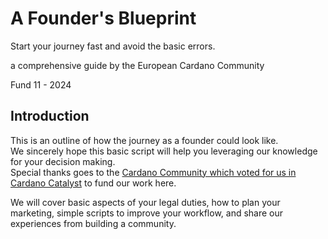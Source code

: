 # A Founder's Blueprint
Start your journey fast and avoid the basic errors.  

a comprehensive guide by the European Cardano Community  

Fund 11 - 2024  


## Introduction

This is an outline of how the journey as a founder could look like.  
We sincerely hope this basic script will help you leveraging our knowledge for your decision making.  
Special thanks goes to the [Cardano Community which voted for us in Cardano Catalyst](https://cardano.ideascale.com/c/idea/112747) to fund our work here.  

We will cover basic aspects of your legal duties, how to plan your marketing, simple scripts to improve your workflow, and share our experiences from building a community.   




